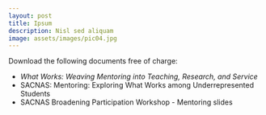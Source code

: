 ```yaml
---
layout: post
title: Ipsum
description: Nisl sed aliquam
image: assets/images/pic04.jpg
---
```

<p>Download the following documents free of charge:</p>
	<ul><li><i>What Works: Weaving Mentoring into Teaching, Research, and Service</i></li>
	<li>SACNAS: Mentoring: Exploring What Works among Underrepresented Students</li>
	<li>SACNAS Broadening Participation Workshop - Mentoring slides</li>
